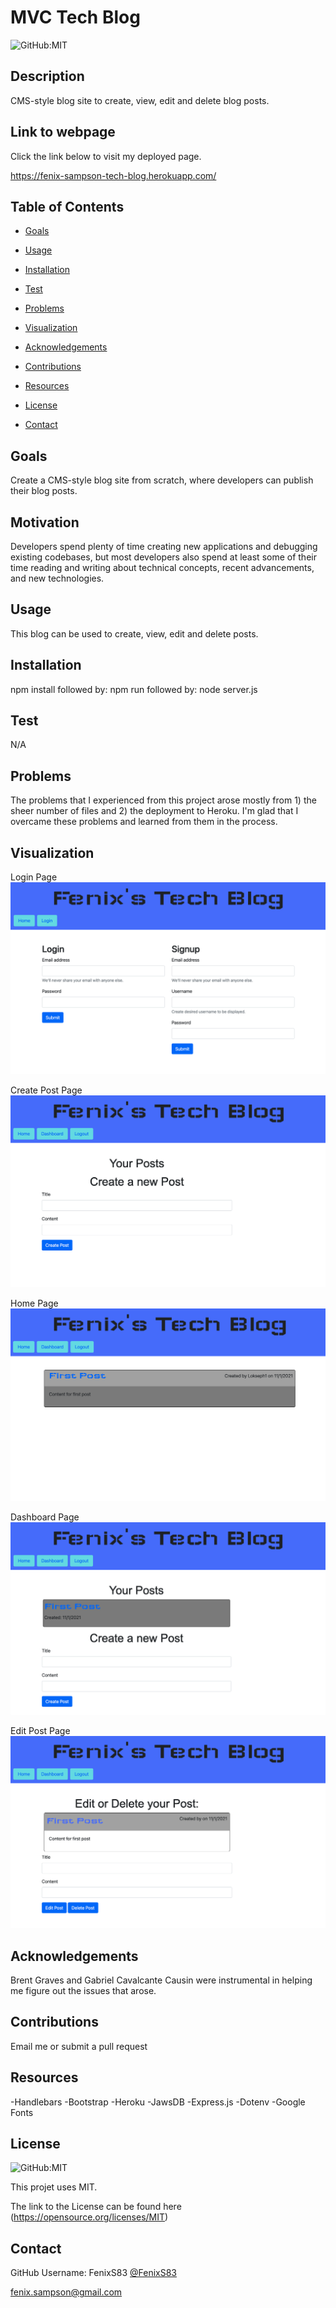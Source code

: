 # MVC Tech Blog

  ![GitHub:MIT](https://img.shields.io/github/license/FenixS83/readme-generator?style=flat-square)

  ## Description

  CMS-style blog site to create, view, edit and delete blog posts.
  
  ## Link to webpage
  
  Click the link below to visit my deployed page.
  <!-- [URL](undefined) -->
 https://fenix-sampson-tech-blog.herokuapp.com/

  ## Table of Contents
  
  * [Goals](#goals)

  * [Usage](#usage) 

  * [Installation](#installation)  

  * [Test](#test)

  * [Problems](#problems)

  * [Visualization](#visualization)

  * [Acknowledgements](#acknowledgements)

  * [Contributions](#contributions)

  * [Resources](#resources)

  * [License](#license) 

  * [Contact](#contact) 

  
  ## Goals

  Create a CMS-style blog site from scratch, where developers can publish their blog posts.

  ## Motivation

 Developers spend plenty of time creating new applications and debugging existing codebases, but most developers also spend at least some of their time reading and writing about technical concepts, recent advancements, and new technologies. 

  ## Usage

  This blog can be used to create, view, edit and delete posts.

  ## Installation
  
  npm install       followed by:  npm run       followed by: node server.js  

  ## Test

  N/A

  ## Problems

  The problems that I experienced from this project arose mostly from 1) the sheer number of files and 2) the deployment to Heroku.  I'm glad that I overcame these problems and learned from them in the process. 

  ## Visualization

  Login Page
  ![Login page](./images/login.png)

  Create Post Page
  ![Create Post](./images/createPost.png)

  Home Page
  ![Home page](./images/home.png)

  Dashboard Page
  ![Dashboard page](./images/dashboard.png)

  Edit Post Page
  ![Edit Post page](./images/editPost.png)

  ## Acknowledgements

  Brent Graves and Gabriel Cavalcante Causin were instrumental in helping me figure out the issues that arose. 

  ## Contributions

  Email me or submit a pull request

  ## Resources
 
  -Handlebars
  -Bootstrap
  -Heroku
  -JawsDB
  -Express.js
  -Dotenv
  -Google Fonts

  ## License

  ![GitHub:MIT](https://img.shields.io/github/license/FenixS83/readme-generator?style=flat-square)

  This projet uses MIT. 
  
  The link to the License can be found here (https://opensource.org/licenses/MIT)

  ## Contact
  
  GitHub Username: FenixS83 [@FenixS83](https://github.com/FenixS83)

  fenix.sampson@gmail.com


